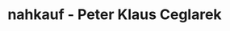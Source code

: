 ---
title: "nahkauf - Peter Klaus Ceglarek"
url: /esslingen-am-neckar/nahkauf-peter-klaus-ceglarek/
shop: Lebensmittel
---